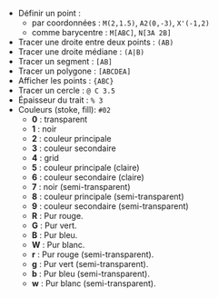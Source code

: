 -   Définir un point :
    -   par coordonnées : `M(2,1.5)`, `A2(0,-3)`, `X'(-1,2)`
    -   comme barycentre : `M[ABC]`, `N[3A 2B]`
-   Tracer une droite entre deux points : `(AB)`
-   Tracer une droite médiane : `(A|B)`
-   Tracer un segment : `[AB]`
-   Tracer un polygone : `[ABCDEA]`
-   Afficher les points : `{ABC}`
-   Tracer un cercle : `@ C 3.5`
-   Épaisseur du trait : `% 3`
-   Couleurs (stoke, fill): `#02`
    -   **0** : transparent
    -   **1** : noir
    -   **2** : couleur principale
    -   **3** : couleur secondaire
    -   **4** : grid
    -   **5** : couleur principale (claire)
    -   **6** : couleur secondaire (claire)
    -   **7** : noir (semi-transparent)
    -   **8** : couleur principale (semi-transparent)
    -   **9** : couleur secondaire (semi-transparent)
    -   **R** : Pur rouge.
    -   **G** : Pur vert.
    -   **B** : Pur bleu.
    -   **W** : Pur blanc.
    -   **r** : Pur rouge (semi-transparent).
    -   **g** : Pur vert (semi-transparent).
    -   **b** : Pur bleu (semi-transparent).
    -   **w** : Pur blanc (semi-transparent).
